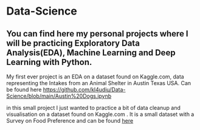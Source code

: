 # Data-Science

## You can find here my personal projects where I will be practicing Exploratory Data Analysis(EDA), Machine Learning and Deep Learning with Python.

My first ever project is an EDA on a dataset found on Kaggle.com, data representing the Intakes from an Animal Shelter in Austin Texas USA. Can be found here https://github.com/kl4udiu/Data-Science/blob/main/Austin%20Dogs.ipynb

in this small project I just wanted to practice a bit of data cleanup and visualisation on a dataset found on Kaggle.com . It is a small dataset with a Survey on Food Preference and can be found [here](https://github.com/kl4udiu/Data-Science/blob/main/Food%20Preference%20Survey.ipynb)
